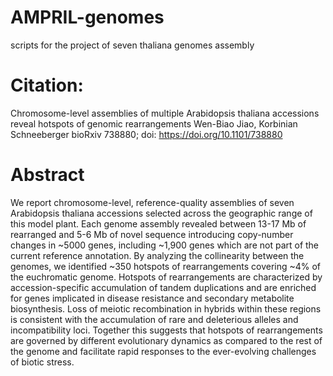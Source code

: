 # AMPRIL-genomes
scripts for the project of seven thaliana genomes assembly


# Citation:
Chromosome-level assemblies of multiple Arabidopsis thaliana accessions reveal hotspots of genomic rearrangements
Wen-Biao Jiao, Korbinian Schneeberger
bioRxiv 738880; doi: https://doi.org/10.1101/738880

# Abstract
We report chromosome-level, reference-quality assemblies of seven Arabidopsis thaliana accessions selected across the geographic range of this model plant. Each genome assembly revealed between 13-17 Mb of rearranged and 5-6 Mb of novel sequence introducing copy-number changes in ~5000 genes, including ~1,900 genes which are not part of the current reference annotation. By analyzing the collinearity between the genomes, we identified ~350 hotspots of rearrangements covering ~4% of the euchromatic genome. Hotspots of rearrangements are characterized by accession-specific accumulation of tandem duplications and are enriched for genes implicated in disease resistance and secondary metabolite biosynthesis. Loss of meiotic recombination in hybrids within these regions is consistent with the accumulation of rare and deleterious alleles and incompatibility loci. Together this suggests that hotspots of rearrangements are governed by different evolutionary dynamics as compared to the rest of the genome and facilitate rapid responses to the ever-evolving challenges of biotic stress.
